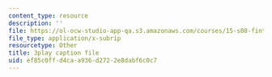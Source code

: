 ```yaml
---
content_type: resource
description: ''
file: https://ol-ocw-studio-app-qa.s3.amazonaws.com/courses/15-s08-fintech-shaping-the-financial-world-spring-2020/ef85c0ffd4caa936d2722e8dabf6c0c7_nq8la9qknx8.srt
file_type: application/x-subrip
resourcetype: Other
title: 3play caption file
uid: ef85c0ff-d4ca-a936-d272-2e8dabf6c0c7
---
```

